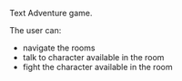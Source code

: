 Text Adventure game.

The user can:
- navigate the rooms
- talk to character available in the room
- fight the character available in the room

